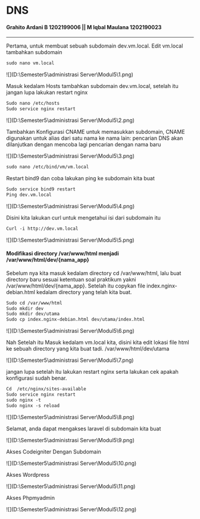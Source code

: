 # DNS

#### Grahito Ardani B 1202199006 || M Iqbal Maulana 1202190023

------

Pertama, untuk membuat sebuah subdomain dev.vm.local. Edit vm.local tambahkan subdomain

```markdown
sudo nano vm.local
```

![](D:\Semester5\administrasi Server\Modul5\1.png)

Masuk kedalam Hosts tambahkan subdomain dev.vm.local, setelah itu jangan lupa lakukan restart nginx

```markdown
Sudo nano /etc/hosts
Sudo service nginx restart
```

![](D:\Semester5\administrasi Server\Modul5\2.png)

Tambahkan Konfigurasi CNAME untuk memasukkan subdomain, CNAME digunakan untuk alias dari satu nama ke nama lain: pencarian DNS akan dilanjutkan dengan mencoba lagi pencarian dengan nama baru 

![](D:\Semester5\administrasi Server\Modul5\3.png)

```markdown
sudo nano /etc/bind/vm/vm.local
```

Restart bind9 dan coba lakukan ping ke subdomain kita buat

```markdown
Sudo service bind9 restart
Ping dev.vm.local

```

![](D:\Semester5\administrasi Server\Modul5\4.png)

Disini kita lakukan curl untuk mengetahui isi dari subdomain itu

```markdown
Curl -i http://dev.vm.local 
```

![](D:\Semester5\administrasi Server\Modul5\5.png)

#### **Modifikasi directory /var/www/html menjadi /var/www/html/dev/{nama_app}**

Sebelum nya kita masuk kedalam directory cd /var/www/html, lalu buat directory baru sesuai ketentuan soal praktikum yakni /var/www/html/dev/{nama_app}. Setelah itu copykan file index.nginx-debian.html kedalam directory yang telah kita buat.

```markdown
Sudo cd /var/www/html
Sudo mkdir dev
Sudo mkdir dev/utama
Sudo cp index.nginx-debian.html dev/utama/index.html
```

![](D:\Semester5\administrasi Server\Modul5\6.png)

Nah Setelah itu Masuk kedalam vm.local kita, disini kita edit lokasi file html ke sebuah directory yang kita buat tadi. /var/www/html/dev/utama

![](D:\Semester5\administrasi Server\Modul5\7.png)

jangan lupa setelah itu lakukan restart nginx serta lakukan cek apakah konfigurasi sudah benar.

```markdown
Cd  /etc/nginx/sites-available
Sudo service nginx restart
sudo nginx -t
Sudo nginx -s reload
```

![](D:\Semester5\administrasi Server\Modul5\8.png)

Selamat, anda dapat mengakses laravel di subdomain kita buat

![](D:\Semester5\administrasi Server\Modul5\9.png)

Akses Codeigniter Dengan Subdomain

![](D:\Semester5\administrasi Server\Modul5\10.png)

Akses Wordpress

![](D:\Semester5\administrasi Server\Modul5\11.png)

Akses Phpmyadmin

![](D:\Semester5\administrasi Server\Modul5\12.png)